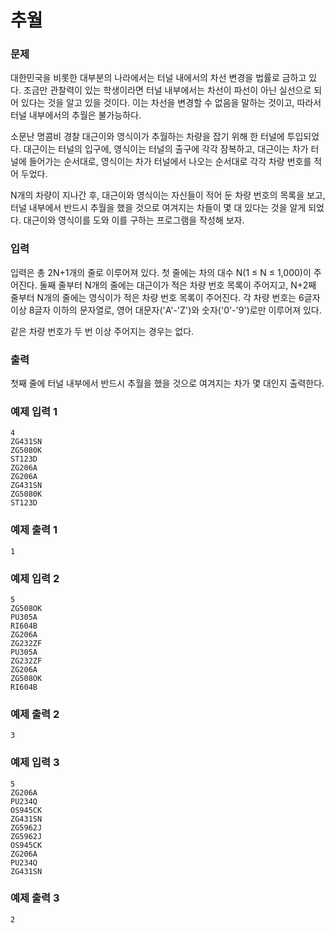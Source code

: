 # 추월 
### 문제 

대한민국을 비롯한 대부분의 나라에서는 터널 내에서의 차선 변경을 법률로 금하고 있다. 조금만 관찰력이 있는 학생이라면 터널 내부에서는 차선이 파선이 아닌 실선으로 되어 있다는 것을 알고 있을 것이다. 이는 차선을 변경할 수 없음을 말하는 것이고, 따라서 터널 내부에서의 추월은 불가능하다.

소문난 명콤비 경찰 대근이와 영식이가 추월하는 차량을 잡기 위해 한 터널에 투입되었다. 대근이는 터널의 입구에, 영식이는 터널의 출구에 각각 잠복하고, 대근이는 차가 터널에 들어가는 순서대로, 영식이는 차가 터널에서 나오는 순서대로 각각 차량 번호를 적어 두었다.

N개의 차량이 지나간 후, 대근이와 영식이는 자신들이 적어 둔 차량 번호의 목록을 보고, 터널 내부에서 반드시 추월을 했을 것으로 여겨지는 차들이 몇 대 있다는 것을 알게 되었다. 대근이와 영식이를 도와 이를 구하는 프로그램을 작성해 보자.

### 입력

입력은 총 2N+1개의 줄로 이루어져 있다. 첫 줄에는 차의 대수 N(1 ≤ N ≤ 1,000)이 주어진다. 둘째 줄부터 N개의 줄에는 대근이가 적은 차량 번호 목록이 주어지고, N+2째 줄부터 N개의 줄에는 영식이가 적은 차량 번호 목록이 주어진다. 각 차량 번호는 6글자 이상 8글자 이하의 문자열로, 영어 대문자('A'-'Z')와 숫자('0'-'9')로만 이루어져 있다.

같은 차량 번호가 두 번 이상 주어지는 경우는 없다.

### 출력

첫째 줄에 터널 내부에서 반드시 추월을 했을 것으로 여겨지는 차가 몇 대인지 출력한다.

### 예제 입력 1

~~~
4
ZG431SN
ZG5080K
ST123D
ZG206A
ZG206A
ZG431SN
ZG5080K
ST123D
~~~

### 예제 출력 1

~~~
1
~~~

### 예제 입력 2

~~~
5
ZG508OK
PU305A
RI604B
ZG206A
ZG232ZF
PU305A
ZG232ZF
ZG206A
ZG508OK
RI604B
~~~

### 예제 출력 2

~~~
3
~~~

### 예제 입력 3

~~~
5
ZG206A
PU234Q
OS945CK
ZG431SN
ZG5962J
ZG5962J
OS945CK
ZG206A
PU234Q
ZG431SN
~~~

### 예제 출력 3

~~~
2
~~~
